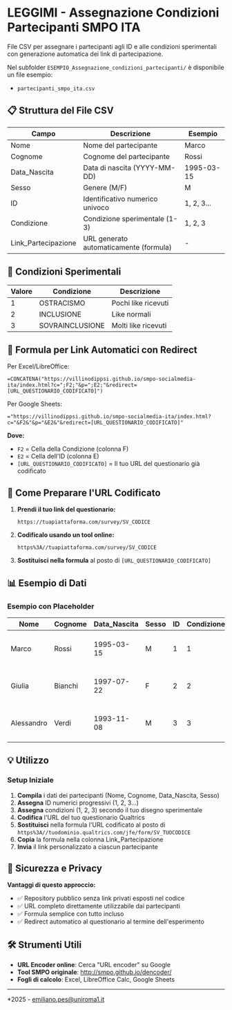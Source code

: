 # LEGGIMI - Assegnazione Condizioni Partecipanti SMPO ITA

File CSV per assegnare i partecipanti agli ID e alle condizioni sperimentali con generazione automatica dei link di partecipazione.

Nel subfolder `ESEMPIO_Assegnazione_condizioni_partecipanti/` è disponibile un file esempio:
* `partecipanti_smpo_ita.csv`

## 📋 Struttura del File CSV

| **Campo** | **Descrizione** | **Esempio** |
|-----------|-----------------|-------------|
| Nome | Nome del partecipante | Marco |
| Cognome | Cognome del partecipante | Rossi |
| Data_Nascita | Data di nascita (YYYY-MM-DD) | 1995-03-15 |
| Sesso | Genere (M/F) | M |
| ID | Identificativo numerico univoco | 1, 2, 3... |
| Condizione | Condizione sperimentale (1-3) | 1, 2, 3 |
| Link_Partecipazione | URL generato automaticamente (formula) | - |

## 🎯 Condizioni Sperimentali

| **Valore** | **Condizione** | **Descrizione** |
|------------|----------------|-----------------|
| 1 | OSTRACISMO | Pochi like ricevuti |
| 2 | INCLUSIONE | Like normali |
| 3 | SOVRAINCLUSIONE | Molti like ricevuti |

## 🔧 Formula per Link Automatici con Redirect

Per Excel/LibreOffice:
```excel
=CONCATENA("https://villinodippsi.github.io/smpo-socialmedia-ita/index.html?c=";F2;"&p=";E2;"&redirect=[URL_QUESTIONARIO_CODIFICATO]")
```

Per Google Sheets:
```
="https://villinodippsi.github.io/smpo-socialmedia-ita/index.html?c="&F2&"&p="&E2&"&redirect=[URL_QUESTIONARIO_CODIFICATO]"
```

**Dove:**
* `F2` = Cella della Condizione (colonna F)
* `E2` = Cella dell'ID (colonna E)
* `[URL_QUESTIONARIO_CODIFICATO]` = Il tuo URL del questionario già codificato

## 🔐 Come Preparare l'URL Codificato

1. **Prendi il tuo link del questionario:**
   ```
   https://tuapiattaforma.com/survey/SV_CODICE
   ```

2. **Codificalo usando un tool online:** 
   ```
   https%3A//tuapiattaforma.com/survey/SV_CODICE
   ```

3. **Sostituisci nella formula** al posto di `[URL_QUESTIONARIO_CODIFICATO]`

## 📊 Esempio di Dati

### Esempio con Placeholder

| Nome | Cognome | Data_Nascita | Sesso | ID | Condizione | Link_Partecipazione |
|------|---------|--------------|-------|----|-----------|--------------------|
| Marco | Rossi | 1995-03-15 | M | 1 | 1 | https://villinodippsi.github.io/smpo-socialmedia-ita/index.html?c=1&p=1&redirect=[URL_QUESTIONARIO_CODIFICATO] |
| Giulia | Bianchi | 1997-07-22 | F | 2 | 2 | https://villinodippsi.github.io/smpo-socialmedia-ita/index.html?c=2&p=2&redirect=[URL_QUESTIONARIO_CODIFICATO] |
| Alessandro | Verdi | 1993-11-08 | M | 3 | 3 | https://villinodippsi.github.io/smpo-socialmedia-ita/index.html?c=3&p=3&redirect=[URL_QUESTIONARIO_CODIFICATO] |

## 💡 Utilizzo

### Setup Iniziale

1. **Compila** i dati dei partecipanti (Nome, Cognome, Data_Nascita, Sesso)
2. **Assegna** ID numerici progressivi (1, 2, 3...)
3. **Assegna** condizioni (1, 2, 3) secondo il tuo disegno sperimentale
4. **Codifica** l'URL del tuo questionario Qualtrics
5. **Sostituisci** nella formula l'URL codificato al posto di `https%3A//tuodominio.qualtrics.com/jfe/form/SV_TUOCODICE`
6. **Copia** la formula nella colonna Link_Partecipazione
7. **Invia** il link personalizzato a ciascun partecipante

## 🔐 Sicurezza e Privacy

**Vantaggi di questo approccio:**
- ✅ Repository pubblico senza link privati esposti nel codice
- ✅ URL completo direttamente utilizzabile dai partecipanti
- ✅ Formula semplice con tutto incluso
- ✅ Redirect automatico al questionario al termine dell'esperimento

## 🛠️ Strumenti Utili

- **URL Encoder online**: Cerca "URL encoder" su Google
- **Tool SMPO originale**: http://smpo.github.io/dencoder/
- **Fogli di calcolo**: Excel, LibreOffice Calc, Google Sheets



---

*2025 - emiliano.pes@uniroma1.it

